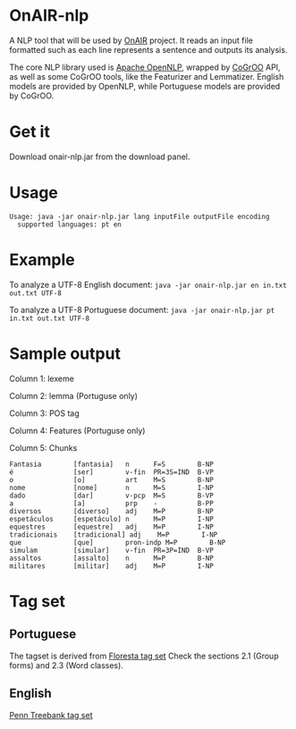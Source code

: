 OnAIR-nlp
=========

A NLP tool that will be used by [OnAIR](http://ccsl.ime.usp.br/pt-br/onair) project. It reads an input file formatted such as each line represents a sentence and outputs its analysis.

The core NLP library used is [Apache OpenNLP](http://opennlp.apache.org), wrapped by [CoGrOO](http://cogroo.sourceforge.net) API, as well as some CoGrOO tools, like the Featurizer and Lemmatizer. English models are provided by OpenNLP, while Portuguese models are provided by CoGrOO.

# Get it

Download onair-nlp.jar from the download panel.

# Usage

```
Usage: java -jar onair-nlp.jar lang inputFile outputFile encoding
  supported languages: pt en
```

# Example

To analyze a UTF-8 English document: `java -jar onair-nlp.jar en in.txt out.txt UTF-8`

To analyze a UTF-8 Portuguese document: `java -jar onair-nlp.jar pt in.txt out.txt UTF-8`

# Sample output

Column 1: lexeme

Column 2: lemma (Portuguse only)

Column 3: POS tag

Column 4: Features (Portuguse only)

Column 5: Chunks

```
Fantasia        [fantasia]   n      F=S        B-NP  
é               [ser]        v-fin  PR=3S=IND  B-VP  
o               [o]          art    M=S        B-NP  
nome            [nome]       n      M=S        I-NP  
dado            [dar]        v-pcp  M=S        B-VP  
a               [a]          prp    -          B-PP  
diversos        [diverso]    adj    M=P        B-NP  
espetáculos     [espetáculo] n      M=P        I-NP  
equestres       [equestre]   adj    M=P        I-NP  
tradicionais    [tradicional] adj    M=P        I-NP  
que             [que]        pron-indp M=P        B-NP  
simulam         [simular]    v-fin  PR=3P=IND  B-VP  
assaltos        [assalto]    n      M=P        B-NP  
militares       [militar]    adj    M=P        I-NP
```

# Tag set

## Portuguese

The tagset is derived from [Floresta tag set](http://beta.visl.sdu.dk/visl/pt/symbolset-floresta.html) Check the sections 2.1 (Group forms) and 2.3 (Word classes).

## English
[Penn Treebank tag set](http://www.ims.uni-stuttgart.de/projekte/CorpusWorkbench/CQP-HTMLDemo/PennTreebankTS.html)
